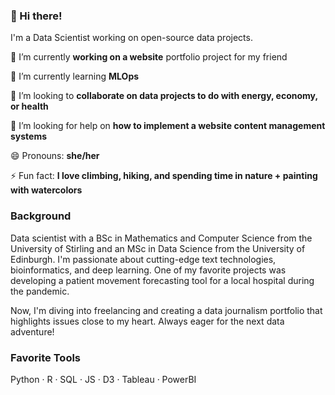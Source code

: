 ### 👋 Hi there!

I'm a Data Scientist working on open-source data projects. 

🔭 I’m currently **working on a website** portfolio project for my friend

🌱 I’m currently learning **MLOps**

👯 I’m looking to **collaborate on data projects to do with energy, economy, or health**

🤔 I’m looking for help on **how to implement a website content management systems**

<!--💬 Ask me about **Ukraine**, **wind turbines vs solar panels**, **infectious disease outbreak simulations**--->

😄 Pronouns: **she/her**

⚡ Fun fact: **I love climbing, hiking, and spending time in nature + painting with watercolors**


### Background

Data scientist with a BSc in Mathematics and Computer Science from the University of Stirling and an MSc in Data Science from the University of Edinburgh. I'm passionate about cutting-edge text technologies, bioinformatics, and deep learning. One of my favorite projects was developing a patient movement forecasting tool for a local hospital during the pandemic.

<!--
With over five years in the marketing world, I've tackled everything from AB testing and customer segmentation to journey optimization and marketing channel attribution. At WPP, I worked magic on Ford campaigns, and at Assembly, I crafted data solutions for big names like Nike and ACE Hardware, including a sleek attribution dashboard and a massive MMM project.
--->
Now, I'm diving into freelancing and creating a data journalism portfolio that highlights issues close to my heart. Always eager for the next data adventure!

### Favorite Tools

Python · R · SQL · JS · D3 · Tableau · PowerBI
